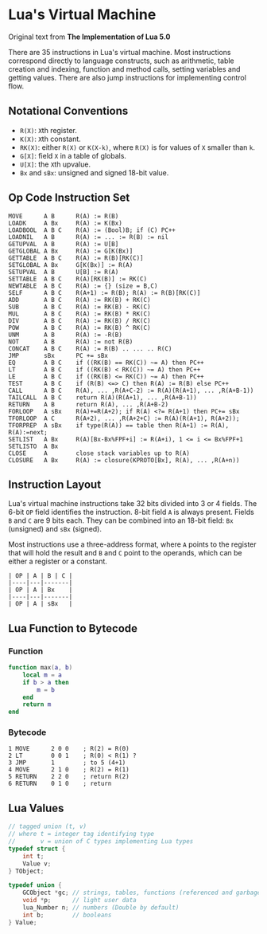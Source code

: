 # Lua's Virtual Machine

Original text from **The Implementation of Lua 5.0**

There are 35 instructions in Lua's virtual machine. Most instructions correspond
directly to language constructs, such as arithmetic, table creation and indexing,
function and method calls, setting variables and getting values. There are also jump
instructions for implementing control flow.

## Notational Conventions

- `R(X)`: `X`th register.
- `K(X)`: `X`th constant.
- `RK(X)`: either `R(X)` or `K(X-k)`, where `R(X)` is for values of `X` smaller
   than `k`.
- `G[X]`: field `X` in a table of globals.
- `U[X]`: the `X`th upvalue.
- `Bx` and `sBx`: unsigned and signed 18-bit value.

## Op Code Instruction Set

```text
MOVE      A B      R(A) := R(B)
LOADK     A Bx     R(A) := K(Bx)
LOADBOOL  A B C    R(A) := (Bool)B; if (C) PC++
LOADNIL   A B      R(A) := ... := R(B) := nil
GETUPVAL  A B      R(A) := U[B]
GETGLOBAL A Bx     R(A) := G[K(Bx)]
GETTABLE  A B C    R(A) := R(B)[RK(C)]
SETGLOBAL A Bx     G[K(Bx)] := R(A)
SETUPVAL  A B      U[B] := R(A)
SETTABLE  A B C    R(A)[RK(B)] := RK(C)
NEWTABLE  A B C    R(A) := {} (size = B,C)
SELF      A B C    R(A+1) := R(B); R(A) := R(B)[RK(C)]
ADD       A B C    R(A) := RK(B) + RK(C)
SUB       A B C    R(A) := RK(B) - RK(C)
MUL       A B C    R(A) := RK(B) * RK(C)
DIV       A B C    R(A) := RK(B) / RK(C)
POW       A B C    R(A) := RK(B) ^ RK(C)
UNM       A B      R(A) := -R(B)
NOT       A B      R(A) := not R(B)
CONCAT    A B C    R(A) := R(B) .. ... .. R(C)
JMP       sBx      PC += sBx
EQ        A B C    if ((RK(B) == RK(C)) ~= A) then PC++
LT        A B C    if ((RK(B) < RK(C)) ~= A) then PC++
LE        A B C    if ((RK(B) <= RK(C)) ~= A) then PC++
TEST      A B C    if (R(B) <=> C) then R(A) := R(B) else PC++
CALL      A B C    R(A), ... ,R(A+C-2) := R(A)(R(A+1), ... ,R(A+B-1))
TAILCALL  A B C    return R(A)(R(A+1), ... ,R(A+B-1))
RETURN    A B      return R(A), ... ,R(A+B-2)
FORLOOP   A sBx    R(A)+=R(A+2); if R(A) <?= R(A+1) then PC+= sBx
TFORLOOP  A C      R(A+2), ... ,R(A+2+C) := R(A)(R(A+1), R(A+2));
TFORPREP  A sBx    if type(R(A)) == table then R(A+1) := R(A), R(A):=next;
SETLIST   A Bx     R(A)[Bx-Bx%FPF+i] := R(A+i), 1 <= i <= Bx%FPF+1
SETLISTO  A Bx
CLOSE     A        close stack variables up to R(A)
CLOSURE   A Bx     R(A) := closure(KPROTO[Bx], R(A), ... ,R(A+n))
```

## Instruction Layout

Lua's virtual machine instructions take 32 bits divided into 3 or 4 fields.
The 6-bit `OP` field identifies the instruction. 8-bit field `A` is always
present. Fields `B` and `C` are 9 bits each. They can be combined into an
18-bit field: `Bx` (unsigned) and `sBx` (signed).

Most instructions use a three-address format, where `A` points to the register that
will hold the result and `B` and `C` point to the operands, which can be either a
register or a constant.

```text
| OP | A | B | C |
|----|---|-------|
| OP | A | Bx    |
|----|---|-------|
| OP | A | sBx   |
```

## Lua Function to Bytecode

### Function

```lua
function max(a, b)
    local m = a
    if b > a then
        m = b
    end
    return m
end
```

### Bytecode

```text
1 MOVE      2 0 0    ; R(2) = R(0)
2 LT        0 0 1    ; R(0) < R(1) ?
3 JMP       1        ; to 5 (4+1)
4 MOVE      2 1 0    ; R(2) = R(1)
5 RETURN    2 2 0    ; return R(2)
6 RETURN    0 1 0    ; return
```

## Lua Values

```c
// tagged union (t, v)
// where t = integer tag identifying type
//       v = union of C types implementing Lua types
typedef struct {
    int t;
    Value v;
} TObject;

typedef union {
    GCObject *gc; // strings, tables, functions (referenced and garbage-collected data)
    void *p;      // light user data
    lua_Number n; // numbers (Double by default)
    int b;        // booleans
} Value;
```
